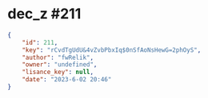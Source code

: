 
# dec_z #211
                
```JSON
{
    "id": 211,
    "key": "rCvdTgUdU&4vZvbPbxIq$0nSfAoNsHewG=2phOyS",
    "author": "fwRelik",
    "owner": "undefined",
    "lisance_key": null,
    "date": "2023-6-02 20:46"
}
```
    
